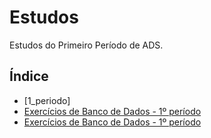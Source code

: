 # Estudos

Estudos do Primeiro Período de ADS.

## Índice

- [1_periodo]
- [Exercícios de Banco de Dados - 1º período](https://github.com/AnaClaraAlmeida/Estudos/tree/main/ADS/1_periodo/Exerc%C3%ADcios%20Banco%20de%20Dados)
- [Exercícios de Banco de Dados - 1º período](https://github.com/AnaClaraAlmeida/Estudos/tree/main/ADS/1_periodo/Exerc%C3%ADcios%20Banco%20de%20Dados)
